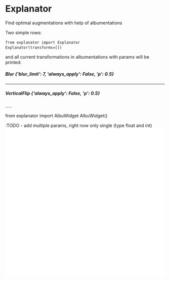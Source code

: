 # Explanator

Find optimal augmentations with help of albumentations

Two simple rows:

```
from explanator import Explanator
Explanator(transforms=[])
```

and all current transformations in albumentations with params will be printed:

##### Blur {'blur_limit': 7, 'always_apply': False, 'p': 0.5}

------------------------------------

##### VerticalFlip {'always_apply': False, 'p': 0.5}

.....

from explanator import AlbuWidget
AlbuWidget(<any albumentation transform>)
    
:TODO - add multiple params, right now only single (type float and int)
![Example](https://github.com/DBusAI/Explanator/blob/master/AlbuWidget.png)
